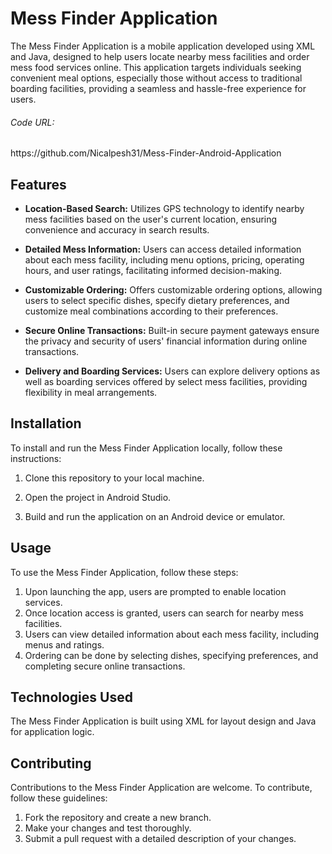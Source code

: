 # Mess Finder Application

The Mess Finder Application is a mobile application developed using XML and Java, designed to help users locate nearby mess facilities and order mess food services online. This application targets individuals seeking convenient meal options, especially those without access to traditional boarding facilities, providing a seamless and hassle-free experience for users.

<h6>Code URL: </h6> https://github.com/Nicalpesh31/Mess-Finder-Android-Application

## Features

- **Location-Based Search:** Utilizes GPS technology to identify nearby mess facilities based on the user's current location, ensuring convenience and accuracy in search results.
  
- **Detailed Mess Information:** Users can access detailed information about each mess facility, including menu options, pricing, operating hours, and user ratings, facilitating informed decision-making.
  
- **Customizable Ordering:** Offers customizable ordering options, allowing users to select specific dishes, specify dietary preferences, and customize meal combinations according to their preferences.
  
- **Secure Online Transactions:** Built-in secure payment gateways ensure the privacy and security of users' financial information during online transactions.
  
- **Delivery and Boarding Services:** Users can explore delivery options as well as boarding services offered by select mess facilities, providing flexibility in meal arrangements.

## Installation

To install and run the Mess Finder Application locally, follow these instructions:

1. Clone this repository to your local machine.

2. Open the project in Android Studio.

3. Build and run the application on an Android device or emulator.

## Usage

To use the Mess Finder Application, follow these steps:

1. Upon launching the app, users are prompted to enable location services.
2. Once location access is granted, users can search for nearby mess facilities.
3. Users can view detailed information about each mess facility, including menus and ratings.
4. Ordering can be done by selecting dishes, specifying preferences, and completing secure online transactions.

## Technologies Used

The Mess Finder Application is built using XML for layout design and Java for application logic.

## Contributing

Contributions to the Mess Finder Application are welcome. To contribute, follow these guidelines:

1. Fork the repository and create a new branch.
2. Make your changes and test thoroughly.
3. Submit a pull request with a detailed description of your changes.
